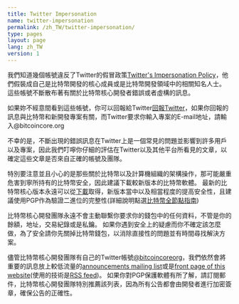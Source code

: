 ```yaml
---
title: Twitter Impersonation
name: twitter-impersonation
permalink: /zh_TW/twitter-impersonation/
type: pages
layout: page
lang: zh_TW
version: 1
---
```



我們知道幾個帳號違反了Twitter的假冒政策[Twitter's
Impersonation Policy][]，他們假裝成自己是比特幣開發的核心成員或是比特幣開發領域中的相關知名人士。
這些帳號不斷散布著有關於比特幣核心開發者錯誤或者虛構的訊息。



如果妳不經意間看到這些帳號，你可以回報給Twitter[回報Twitter][]，如果你回報的訊息與比特幣和新開發專案有關，而Twitter要求你輸入專案的E-mail地址，請輸入<span style="display:none"></span>@bitcoincore.org


不幸的是，不斷出現的錯誤訊息在Twitter上是一個常見的問題並影響到許多用戶以及專案，因此我們叮嚀你仔細的評估在Twitter以及其他平台所看見的文章，以確定這些文章是否來自正確的帳號及團隊。


特別要注意並且小心的是那些關於比特幣以及計算機組織的架構操作，那可能嚴重危害到寧所持有的比特幣安全，因此建議下載較新版本的比特幣軟體。
最新的比特幣核心版本永遠可以從[下載][]取得，新版本當中以及相當程度的提高安全性，且建議使用PGP作為驗證二進位的完整性(詳細說明點選[比特幣全節點指南][])


比特幣核心開發團隊永遠不會主動聯繫你要求你的錢包中的任何資料，不管是你的餘額，地址，交易紀錄或是私鑰。
如果你遇到安全上的疑慮而你不確定該怎麼做，為了安全請你先關掉比特幣錢包，以消除直接性的問題並有時間尋找解決方案。


儘管比特幣核心開發團隊有自己的Twitter帳號[@bitcoincoreorg][]，我們依然會將重要的訊息放上較低流量的[announcements mailing list][]或是[front page of this website](使用的技術是[RSS feed][])。
如果你對PGP保護軟體有所了解，請訂閱郵件，比特幣核心開發團隊特別推薦該列表，因為所有公告都會由開發者進行加密簽章，確保公告的正確性。

[Twitter's Impersonation Policy]: https://support.twitter.com/articles/18366#
[回報Twitter]: https://support.twitter.com/forms/impersonation
[@bitcoincoreorg]: https://twitter.com/bitcoincoreorg
[announcements mailing list]: /en/list/announcements/join/
[front page of this website]: /
[RSS feed]: /en/rss.xml
[下載]: /en/download
[比特幣全節點指南]: https://bitcoin.org/en/full-node
